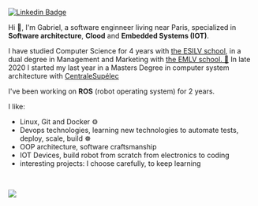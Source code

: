 [![Linkedin Badge](https://img.shields.io/badge/-LinkedIn-blue?style=flat-square&logo=Linkedin&logoColor=white&link=https://www.linkedin.com/in/gabriel-soudry/)](https://www.linkedin.com/in/gabriel-soudry/)

Hi 👋, I'm Gabriel, a software enginneer living near Paris, specialized in **Software architecture**, **Clood** and **Embedded Systems (IOT)**.

I have studied Computer Science for 4 years with [the ESILV school](https://www.esilv.fr/en/), in a dual degree in Management and Marketing with [the EMLV school.  💼](https://www.emlv.fr/en/)
In late 2020 I started my last year in a Masters Degree in computer system architecture  with [CentraleSupélec](https://www.centralesupelec.fr)

I've been working on **ROS**  (robot operating system) for 2 years.

I like:
- Linux, Git and Docker  ⚙️
- Devops technologies, learning new technologies to automate tests, deploy, scale, build ☸️
- OOP architecture, software craftsmanship
- IOT Devices, build robot from scratch from electronics to coding
- interesting projects: I choose carefully, to keep learning

<b/>
<br/>
<p align="left">
  <img src="https://github-readme-stats.vercel.app/api?username=gabrielsoudry&show_icons=true">
</p>
 <br/>

